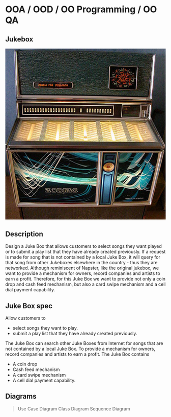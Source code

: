 # OOA / OOD / OO Programming / OO QA

## Jukebox

![Jukbox_Pic](/image/juke_box.jpg)

## Description

Design a Juke Box that allows customers to select songs they want played or to submit a play list that they have already created previously. If a request is made for song that is not contained by a local Juke Box, it will query for that song from other Jukeboxes elsewhere in the country - thus they are networked. Although reminiscent of Napster, like the original jukebox, we want to provide a mechanism for owners, record companies and artists to earn a profit. Therefore, for this Juke Box we want to provide not only a coin drop and cash feed mechanism, but also a card swipe mechanism and a cell dial payment capability.

## Juke Box spec

Allow customers to

- select songs they want to play.
- submit a play list that they have already created previously.

The Juke Box can search other Juke Boxes from Internet for songs that are not contained by a local Juke Box. To provide a mechanism for owners, record companies and artists to earn a profit. The Juke Box contains

- A coin drop
- Cash feed mechanism
- A card swipe mechanism
- A cell dial payment capability.

## Diagrams

> Use Case Diagram
> Class Diagram
> Sequence Diagram
